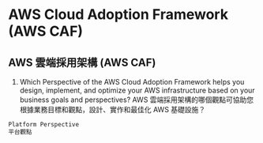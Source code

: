 # AWS Cloud Adoption Framework (AWS CAF)
## AWS 雲端採用架構 (AWS CAF)

1. Which Perspective of the AWS Cloud Adoption Framework helps you design, implement, and optimize your AWS infrastructure based on your business goals and perspectives? AWS 雲端採用架構的哪個觀點可協助您根據業務目標和觀點，設計、實作和最佳化 AWS 基礎設施？
```bash
Platform Perspective
平台觀點
```